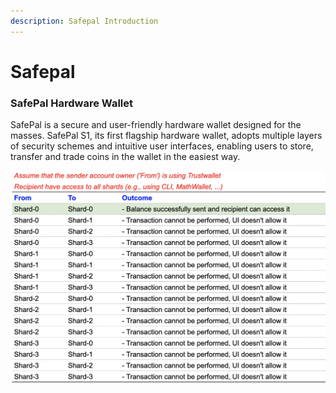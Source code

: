 ```yaml
---
description: Safepal Introduction
---
```


# Safepal

### **SafePal Hardware Wallet**

SafePal is a secure and user-friendly hardware wallet designed for the masses. SafePal S1, its first flagship hardware wallet, adopts multiple layers of security schemes and intuitive user interfaces, enabling users to store, transfer and trade coins in the wallet in the easiest way.

![](../../.gitbook/assets/image%20%2835%29.png)


